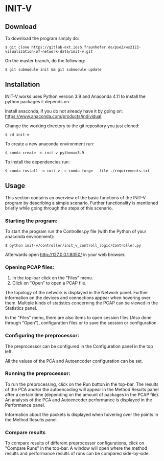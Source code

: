 # INIT-V

## Download

To download the program simply do:

    $ git clone https://gitlab-ext.iosb.fraunhofer.de/pse2/ws2122-visualization-of-network-data/init-v.git

On the master branch, do the following:

    $ git submodule init && git submodule update

## Installation

INIT-V works uses Python version 3.9 and Anaconda 4.11 to install the python packages it depends on.

Install anaconda, if you do not already have it by going on:
<https://www.anaconda.com/products/individual>

Change the working directory to the git repository you just cloned:

    $ cd init-v

To create a new anaconda environment run:

    $ conda create -n init-v python==3.9

To install the dependencies run:

    $ conda install -n init-v -c conda-forge --file ./requirements.txt

## Usage

This section contains an overview of the basic functions of the INIT-V program by describing
a simple scenario. Further functionality is mentioned briefly while going through the
steps of this scenario.

### Starting the program:

To start the program run the Controller.py file (with the Python of your anaconda environment):

    $ python init-v/controller/init_v_controll_logic/Controller.py

Afterwards open <http://127.0.0.1:8050/> in your web browser.

### Opening PCAP files:

1. In the top-bar click on the "Files" menu.
2. Click on "Open" to open a PCAP file.

The topology of the network is displayed in the Network panel. Further information on the devices
and connections appear when hovering over them. Multiple kinds of statistics concerning the PCAP can be viewed
in the Statistics panel.

In the "Files" menu, there are also items to open session files (Also done through "Open"), configuration files or to
save the session or configuration.

### Configuring the preprocessor:

The preprocessor can be configured in the Configuration panel in the top left.

All the values of the PCA and Autoencoder configuration can be set.

### Running the preprocessor:

To run the preprocessing, click on the Run button in the top-bar. The results of the PCA
and/or the autoencoding will appear in the Method Results panel after a certain time (depending on the
amount of packages in the PCAP file). An analysis of the PCA and Autoencoder performance
is displayed in the Performance panel.

Information about the packets is displayed when hovering over the points in the Method
Results panel.

### Compare results

To compare results of different preprocessor configurations, click on "Compare Runs" in the
top-bar. A window will open where the method results and performance results of runs can be 
compared side-by-side.
